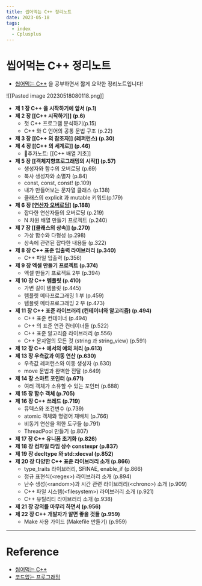 ```yaml
---
title: 씹어먹는 C++ 정리노트
date: 2023-05-18
tags:
  - index
  - Cplusplus
---
```


# 씹어먹는 C++ 정리노트

- [씹어먹는 C++](https://modoocode.com/135) 을 공부하면서 짧게 요약한 정리노트입니다!

![[Pasted image 20230518080118.png]]

- **제 1 장 C++ 을 시작하기에 앞서 (p.1)**
- **제 2 장 [[C++ 시작하기]] (p.6)**
	- 첫 C++ 프로그램 분석하기(p.15)
	- C++ 와 C 언어의 공통 문법 구조 (p.22)
- **제 3 장 [[C++ 의 참조자]] (레퍼런스) (p.30)**
- **제 4 장 [[C++ 의 세계로]] (p.46)**
	- 추가노트: [[C++ 배열 기초]] 
- **제 5 장 [[객체지향프로그래밍의 시작]] (p.57)**
	- 생성자와 함수의 오버로딩 (p.69)
	- 복사 생성자와 소멸자 (p.84)
	- const, const, const! (p.109)
	- 내가 만들어보는 문자열 클래스 (p.138)
	- 클래스의 explicit 과 mutable 키워드(p.179)
- **제 6 장 [[연산자 오버로딩]](overloading) (p.188)**
	- 잡다한 연산자들의 오버로딩 (p.219)
	- N 차원 배열 만들기 프로젝트 (p.240)
- **제 7 장 [[클래스의 상속]] (p.270)**
	- 가상 함수와 다형성 (p.298)
	- 상속에 관련된 잡다한 내용들 (p.322)
- **제 8 장 C++ 표준 입출력 라이브러리 (p.340)**
	- C++ 파일 입출력 (p.356)
- **제 9 장 엑셀 만들기 프로젝트 (p.374)**
	- 엑셀 만들기 프로젝트 2부 (p.394)
- **제 10 장 C++ 템플릿 (p.410)**
	- 가변 길이 템플릿 (p.445)
	- 템플릿 메타프로그래밍 1 부 (p.459)
	- 템플릿 메타프로그래밍 2 부 (p.473)
- **제 11 장 C++ 표준 라이브러리 (컨테이너와 알고리즘) (p.494)**
	- C++ 표준 컨테이너 (p.494)
	- C++ 의 표준 연관 컨테이너들 (p.522)
	- C++ 표준 알고리즘 라이브러리 (p.556)
	- C++ 문자열의 모든 것 (string 과 string_view) (p.591)
- **제 12 장 C++ 에서의 예외 처리 (p.613)**
- **제 13 장 우측값과 이동 연산 (p.630)**
	- 우측값 레퍼런스와 이동 생성자 (p.630)
	- move 문법과 완벽한 전달 (p.649)
- **제 14 장 스마트 포인터 (p.671)**
	- 여러 객체가 소유할 수 있는 포인터 (p.688)
- **제 15 장 함수 객체 (p.705)**
- **제 16 장 C++ 쓰레드 (p.719)**
	- 뮤텍스와 조건변수 (p.739)
	- atomic 객체와 명령어 재배치 (p.766)
	- 비동기 연산을 위한 도구들 (p.791)
	- ThreadPool 만들기 (p.807)
- **제 17 장 C++ 유니폼 초기화 (p.826)**
- **제 18 장 컴파일 타임 상수 constexpr (p.837)**
- **제 19 장 decltype 와 std::decval (p.852)**
- **제 20 장 다양한 C++ 표준 라이브러리 소개 (p.866)**
	- type_traits 라이브러리, SFINAE, enable_if (p.866)
	- 정규 표현식(\<regex\>) 라이브러리 소개 (p.894)
	- 난수 생성(\<random\>)과 시간 관련 라이브러리(\<chrono\>) 소개 (p.909)
	- C++ 파일 시스템(\<ﬁlesystem\>) 라이브러리 소개 (p.921)
	- C++ 유틸리티 라이브러리 소개 (p.938)
- **제 21 장 강의를 마무리 하면서 (p.956)**
- **제 22 장 C++ 개발자가 알면 좋을 것들 (p.959)**
	- Make 사용 가이드 (Makeﬁle 만들기) (p.959)

---

# Reference

- [씹어먹는 C++](https://modoocode.com/135)
- [코드없는 프로그래밍](https://www.youtube.com/@user-pw9fm4gc7e)
